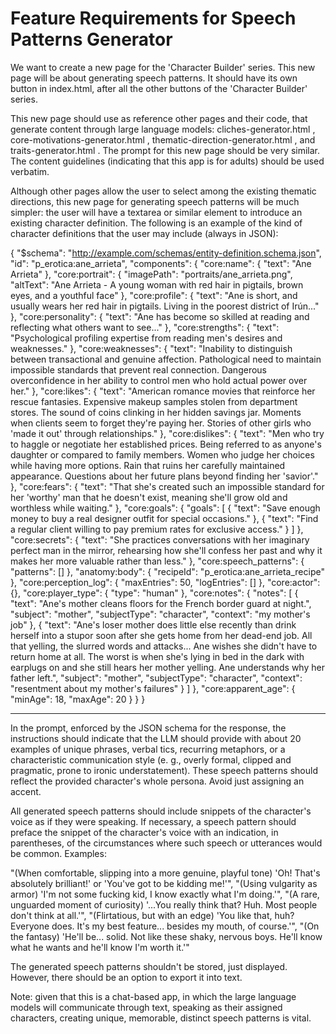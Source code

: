 # Feature Requirements for Speech Patterns Generator

We want to create a new page for the 'Character Builder' series. This new page will be about generating speech patterns. It should have its own button in index.html, after all the other buttons of the 'Character Builder' series.

This new page should use as reference other pages and their code, that generate content through large language models: cliches-generator.html , core-motivations-generator.html , thematic-direction-generator.html , and traits-generator.html . The prompt for this new page should be very similar. The content guidelines (indicating that this app is for adults) should be used verbatim.

Although other pages allow the user to select among the existing thematic directions, this new page for generating speech patterns will be much simpler: the user will have a textarea or similar element to introduce an existing character definition. The following is an example of the kind of character definitions that the user may include (always in JSON):

{
"$schema": "http://example.com/schemas/entity-definition.schema.json",
"id": "p_erotica:ane_arrieta",
"components": {
"core:name": {
"text": "Ane Arrieta"
},
"core:portrait": {
"imagePath": "portraits/ane_arrieta.png",
"altText": "Ane Arrieta - A young woman with red hair in pigtails, brown eyes, and a youthful face"
},
"core:profile": {
"text": "Ane is short, and usually wears her red hair in pigtails. Living in the poorest district of Irún..."
},
"core:personality": {
"text": "Ane has become so skilled at reading and reflecting what others want to see..."
},
"core:strengths": {
"text": "Psychological profiling expertise from reading men's desires and weaknesses."
},
"core:weaknesses": {
"text": "Inability to distinguish between transactional and genuine affection. Pathological need to maintain impossible standards that prevent real connection. Dangerous overconfidence in her ability to control men who hold actual power over her."
},
"core:likes": {
"text": "American romance movies that reinforce her rescue fantasies. Expensive makeup samples stolen from department stores. The sound of coins clinking in her hidden savings jar. Moments when clients seem to forget they're paying her. Stories of other girls who 'made it out' through relationships."
},
"core:dislikes": {
"text": "Men who try to haggle or negotiate her established prices. Being referred to as anyone's daughter or compared to family members. Women who judge her choices while having more options. Rain that ruins her carefully maintained appearance. Questions about her future plans beyond finding her 'savior'."
},
"core:fears": {
"text": "That she's created such an impossible standard for her 'worthy' man that he doesn't exist, meaning she'll grow old and worthless while waiting."
},
"core:goals": {
"goals": [
{
"text": "Save enough money to buy a real designer outfit for special occasions."
},
{
"text": "Find a regular client willing to pay premium rates for exclusive access."
}
]
},
"core:secrets": {
"text": "She practices conversations with her imaginary perfect man in the mirror, rehearsing how she'll confess her past and why it makes her more valuable rather than less."
},
"core:speech_patterns": {
"patterns": []
},
"anatomy:body": {
"recipeId": "p_erotica:ane_arrieta_recipe"
},
"core:perception_log": {
"maxEntries": 50,
"logEntries": []
},
"core:actor": {},
"core:player_type": {
"type": "human"
},
"core:notes": {
"notes": [
{
"text": "Ane's mother cleans floors for the French border guard at night.",
"subject": "mother",
"subjectType": "character",
"context": "my mother's job"
},
{
"text": "Ane's loser mother does little else recently than drink herself into a stupor soon after she gets home from her dead-end job. All that yelling, the slurred words and attacks... Ane wishes she didn't have to return home at all. The worst is when she's lying in bed in the dark with earplugs on and she still hears her mother yelling. Ane understands why her father left.",
"subject": "mother",
"subjectType": "character",
"context": "resentment about my mother's failures"
}
]
},
"core:apparent_age": {
"minAge": 18,
"maxAge": 20
}
}
}

---

In the prompt, enforced by the JSON schema for the response, the instructions should indicate that the LLM should provide with about 20 examples of unique phrases, verbal tics, recurring metaphors, or a characteristic communication style (e. g., overly formal, clipped and pragmatic, prone to ironic understatement). These speech patterns should reflect the provided character's whole persona. Avoid just assigning an accent.

All generated speech patterns should include snippets of the character's voice as if they were speaking. If necessary, a speech pattern should preface the snippet of the character's voice with an indication, in parentheses, of the circumstances where such speech or utterances would be common. Examples:

"(When comfortable, slipping into a more genuine, playful tone) 'Oh! That's absolutely brilliant!' or 'You've got to be kidding me!'",
"(Using vulgarity as armor) 'I'm not some fucking kid, I know exactly what I'm doing.'",
"(A rare, unguarded moment of curiosity) '...You really think that? Huh. Most people don't think at all.'",
"(Flirtatious, but with an edge) 'You like that, huh? Everyone does. It's my best feature... besides my mouth, of course.'",
"(On the fantasy) 'He'll be... solid. Not like these shaky, nervous boys. He'll know what he wants and he'll know I'm worth it.'"

The generated speech patterns shouldn't be stored, just displayed. However, there should be an option to export it into text.

Note: given that this is a chat-based app, in which the large language models will communicate through text, speaking as their assigned characters, creating unique, memorable, distinct speech patterns is vital.
